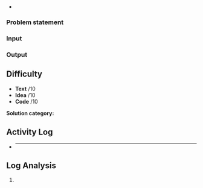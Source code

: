 # []()

- 

### Problem statement



### Input



### Output



## Difficulty

- **Text** /10
- **Idea** /10
- **Code** /10

**Solution category:**

## Activity Log

- ****

## Log Analysis

1. 